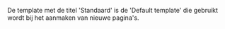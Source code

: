 De template met de titel 'Standaard' is de 'Default template'
die gebruikt wordt bij het aanmaken van nieuwe pagina's.